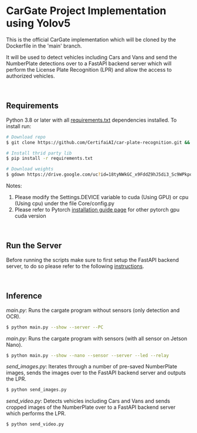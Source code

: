 # CarGate Project Implementation using Yolov5
This is the official CarGate implementation which will be cloned by the Dockerfile in the 'main' branch.

It will be used to detect vehicles including Cars and Vans and send the NumberPlate detections over to a FastAPI backend server which will perform the License Plate Recognition (LPR) and allow the access to authorized vehicles.

<br />

## Requirements

Python 3.8 or later with all [requirements.txt](https://github.com/CertifaiAI/car-plate-recognition/blob/main/Carplate-yolov5/requirements.txt) dependencies installed. To install run:

```bash
# Download repo
$ git clone https://github.com/CertifaiAI/car-plate-recognition.git && cd Carplate-yolov5 

# Install thrid party lib
$ pip install -r requirements.txt

# Download weights
$ gdown https://drive.google.com/uc?id=18tyNWkGC_x9FddZ9hJ5di3_Sc9WPkpd_ -O yolov5/weights/detection.pt
```
Notes:
1. Please modify the Settings.DEVICE variable to cuda (Using GPU) or cpu (Using cpu) under the file Core/config.py
2. Please refer to Pytorch [installation guide page](https://pytorch.org/get-started/locally/) for other pytorch gpu cuda version

<br />

## Run the Server

Before running the scripts make sure to first setup the FastAPI backend server, to do so please refer to the following [instructions](https://github.com/CertifaiAI/car-plate-recognition/blob/main/Backend-server/README.MD).

<br />

## Inference
*main.py*: Runs the cargate program without sensors (only detection and OCR).
```bash
$ python main.py --show --server --PC
```  

*main.py*: Runs the cargate program with sensors (with all sensor on Jetson Nano).
```bash
$ python main.py --show --nano --sensor --server --led --relay
```  

*send_images.py*: Iterates through a number of pre-saved NumberPlate images, sends the images over to the FastAPI backend server and outputs the LPR. 

```bash
$ python send_images.py 
```

*send_video.py*: Detects vehicles including Cars and Vans and sends cropped images of the NumberPlate over to a FastAPI backend server which performs the LPR. 

 ```bash
$ python send_video.py
```

